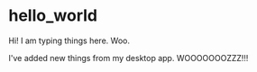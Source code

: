 # hello_world

Hi! I am typing things here. Woo.

I've added new things from my desktop app. WOOOOOOOZZZ!!!